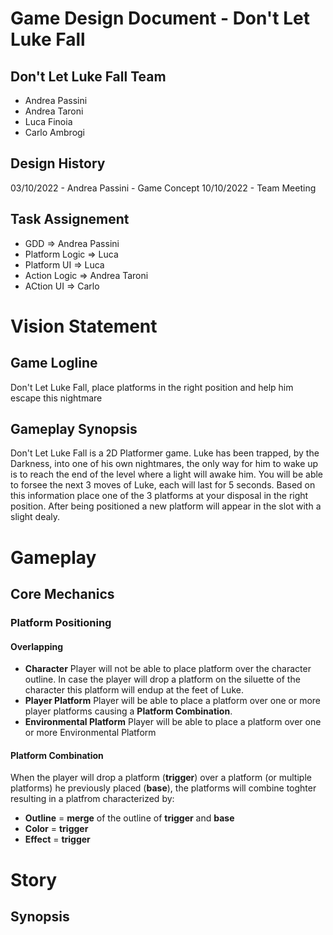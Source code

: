 ﻿# Game Design Document - Don't Let Luke Fall

## Don't Let Luke Fall Team
- Andrea Passini
- Andrea Taroni
- Luca Finoia
- Carlo Ambrogi

## Design History
03/10/2022 - Andrea Passini - Game Concept 
10/10/2022 - Team Meeting

## Task Assignement 
- GDD => Andrea Passini
- Platform Logic => Luca
- Platform UI => Luca
- Action Logic => Andrea Taroni
- ACtion UI => Carlo

# Vision Statement

## Game Logline
Don't Let Luke Fall, place platforms in the right position and help him escape this nightmare

## Gameplay Synopsis
Don't Let Luke Fall is a 2D Platformer game.
Luke has been trapped, by the Darkness, into one of his own nightmares, the only way for him to wake up is to reach the end of the level where a light will awake him.
You will be able to forsee the next 3 moves of Luke, each will last for 5 seconds. Based on this information place one of the 3 platforms at your disposal in the right position.
After being positioned a new platform will appear in the slot with a slight dealy.

# Gameplay

## Core Mechanics

### Platform Positioning

#### Overlapping
- **Character**
Player will not be able to place platform over the character outline. In case the player will drop a platform on the siluette of the character this platform will endup at the feet of Luke.
- **Player Platform**
Player will be able to place a platform over one or more player platforms causing a **Platform Combination**.
- **Environmental Platform**
Player will be able to place a platform over one or more Environmental Platform

#### Platform Combination
When the player will drop a platform (**trigger**) over a platform (or multiple platforms) he previously placed (**base**), the platforms will combine toghter resulting in a platfrom characterized by:
 - **Outline** = **merge** of the outline of **trigger** and **base** 
 -  **Color** = **trigger** 
 - **Effect** = **trigger**


# Story
## Synopsis

